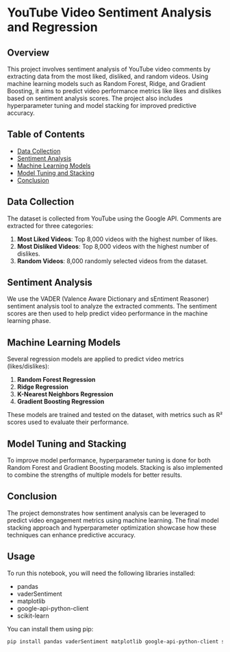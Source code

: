 # YouTube Video Sentiment Analysis and Regression

## Overview
This project involves sentiment analysis of YouTube video comments by extracting data from the most liked, disliked, and random videos. Using machine learning models such as Random Forest, Ridge, and Gradient Boosting, it aims to predict video performance metrics like likes and dislikes based on sentiment analysis scores. The project also includes hyperparameter tuning and model stacking for improved predictive accuracy.

## Table of Contents
- [Data Collection](#data-collection)
- [Sentiment Analysis](#sentiment-analysis)
- [Machine Learning Models](#machine-learning-models)
- [Model Tuning and Stacking](#model-tuning-and-stacking)
- [Conclusion](#conclusion)

## Data Collection
The dataset is collected from YouTube using the Google API. Comments are extracted for three categories:
1. **Most Liked Videos**: Top 8,000 videos with the highest number of likes.
2. **Most Disliked Videos**: Top 8,000 videos with the highest number of dislikes.
3. **Random Videos**: 8,000 randomly selected videos from the dataset.

## Sentiment Analysis
We use the VADER (Valence Aware Dictionary and sEntiment Reasoner) sentiment analysis tool to analyze the extracted comments. The sentiment scores are then used to help predict video performance in the machine learning phase.

## Machine Learning Models
Several regression models are applied to predict video metrics (likes/dislikes):
1. **Random Forest Regression**
2. **Ridge Regression**
3. **K-Nearest Neighbors Regression**
4. **Gradient Boosting Regression**

These models are trained and tested on the dataset, with metrics such as R² scores used to evaluate their performance.

## Model Tuning and Stacking
To improve model performance, hyperparameter tuning is done for both Random Forest and Gradient Boosting models. Stacking is also implemented to combine the strengths of multiple models for better results.

## Conclusion
The project demonstrates how sentiment analysis can be leveraged to predict video engagement metrics using machine learning. The final model stacking approach and hyperparameter optimization showcase how these techniques can enhance predictive accuracy.

## Usage
To run this notebook, you will need the following libraries installed:
- pandas
- vaderSentiment
- matplotlib
- google-api-python-client
- scikit-learn

You can install them using pip:
```bash
pip install pandas vaderSentiment matplotlib google-api-python-client scikit-learn

